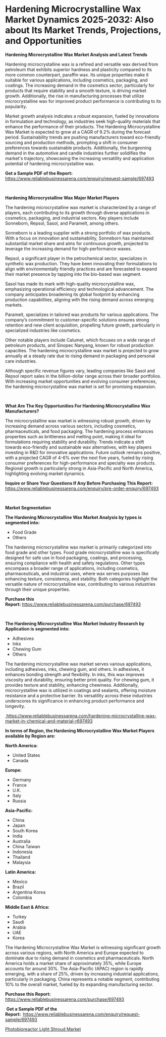 <p><h1>Hardening Microcrystalline Wax Market Dynamics 2025-2032: Also about Its Market Trends, Projections, and Opportunities</h1></p><p><strong>Hardening Microcrystalline Wax Market Analysis and Latest Trends</strong></p>
<p><p>Hardening microcrystalline wax is a refined and versatile wax derived from petroleum that exhibits superior hardness and plasticity compared to its more common counterpart, paraffin wax. Its unique properties make it suitable for various applications, including cosmetics, packaging, and coatings. The increasing demand in the cosmetics sector, particularly for products that require stability and a smooth texture, is driving market growth. Additionally, the rise in manufacturing processes that utilize microcrystalline wax for improved product performance is contributing to its popularity.</p><p>Market growth analysis indicates a robust expansion, fueled by innovations in formulation and technology, as industries seek high-quality materials that enhance the performance of their products. The Hardening Microcrystalline Wax Market is expected to grow at a CAGR of 9.2% during the forecast period. Sustainability trends are pushing manufacturers toward eco-friendly sourcing and production methods, prompting a shift in consumer preferences towards sustainable products. Additionally, the burgeoning demand in the automotive and candle industries further solidifies the market's trajectory, showcasing the increasing versatility and application potential of hardening microcrystalline wax.</p></p>
<p><strong>Get a Sample PDF of the Report:&nbsp;</strong> <a href="https://www.reliablebusinessarena.com/enquiry/request-sample/697493?utm_campaign=3218&utm_medium=2&utm_source=Github&utm_content=ia&utm_term=23032025&utm_id=hardening-microcrystalline-wax">https://www.reliablebusinessarena.com/enquiry/request-sample/697493</a></p>
<p>&nbsp;</p>
<p><strong>Hardening Microcrystalline Wax Major Market Players</strong></p>
<p><p>The hardening microcrystalline wax market is characterized by a range of players, each contributing to its growth through diverse applications in cosmetics, packaging, and industrial sectors. Key players include Sonneborn, Repsol, Sasol, and Paramelt, among others.</p><p>Sonneborn is a leading supplier with a strong portfolio of wax products. With a focus on innovation and sustainability, Sonneborn has maintained substantial market share and aims for continuous growth, projected to leverage the increasing demand for high-performance waxes.</p><p>Repsol, a significant player in the petrochemical sector, specializes in synthetic wax production. They have been innovating their formulations to align with environmentally friendly practices and are forecasted to expand their market presence by tapping into the bio-based wax segment.</p><p>Sasol has made its mark with high-quality microcrystalline wax, emphasizing operational efficiency and technological advancement. The company anticipates broadening its global footprint by enhancing production capabilities, aligning with the rising demand across emerging markets.</p><p>Paramelt, specializes in tailored wax products for various applications. The company’s commitment to customer-specific solutions ensures strong retention and new client acquisition, propelling future growth, particularly in specialized industries like cosmetics.</p><p>Other notable players include Calumet, which focuses on a wide range of petroleum products, and Sinopec Nanyang, known for robust production capacities. The hardening microcrystalline wax market is projected to grow annually at a steady rate due to rising demand in packaging and personal care industries.</p><p>Although specific revenue figures vary, leading companies like Sasol and Repsol report sales in the billion-dollar range across their broader portfolios. With increasing market opportunities and evolving consumer preferences, the hardening microcrystalline wax market is set for promising expansion.</p></p>
<p>&nbsp;</p>
<p><strong>What Are The Key Opportunities For Hardening Microcrystalline Wax Manufacturers?</strong></p>
<p><p>The microcrystalline wax market is witnessing robust growth, driven by increasing demand across various sectors, including cosmetics, pharmaceuticals, and food packaging. The hardening process enhances properties such as brittleness and melting point, making it ideal for formulations requiring stability and durability. Trends indicate a shift towards eco-friendly and sustainable wax alternatives, with key players investing in R&D for innovative applications. Future outlook remains positive, with a projected CAGR of 4-6% over the next five years, fueled by rising consumer preferences for high-performance and specialty wax products. Regional growth is particularly strong in Asia-Pacific and North America, highlighting evolving market dynamics.</p></p>
<p><strong>Inquire or Share Your Questions If Any Before Purchasing This Report:</strong> <a href="https://www.reliablebusinessarena.com/enquiry/pre-order-enquiry/697493?utm_campaign=3218&utm_medium=2&utm_source=Github&utm_content=ia&utm_term=23032025&utm_id=hardening-microcrystalline-wax">https://www.reliablebusinessarena.com/enquiry/pre-order-enquiry/697493</a></p>
<p>&nbsp;</p>
<p><strong>Market Segmentation</strong></p>
<p><strong>The Hardening Microcrystalline Wax Market Analysis by types is segmented into:</strong></p>
<p><ul><li>Food Grade</li><li>Others</li></ul></p>
<p><p>The hardening microcrystalline wax market is primarily categorized into food grade and other types. Food grade microcrystalline wax is specifically designed for safe use in food packaging, coatings, and processing, ensuring compliance with health and safety regulations. Other types encompass a broader range of applications, including cosmetics, pharmaceuticals, and industrial uses, where wax serves purposes like enhancing texture, consistency, and stability. Both categories highlight the versatile nature of microcrystalline wax, contributing to various industries through their unique properties.</p></p>
<p><strong>Purchase this Report:&nbsp;</strong><a href="https://www.reliablebusinessarena.com/purchase/697493?utm_campaign=3218&utm_medium=2&utm_source=Github&utm_content=ia&utm_term=23032025&utm_id=hardening-microcrystalline-wax">https://www.reliablebusinessarena.com/purchase/697493</a></p>
<p>&nbsp;</p>
<p><strong>The Hardening Microcrystalline Wax Market Industry Research by Application is segmented into:</strong></p>
<p><ul><li>Adhesives</li><li>Inks</li><li>Chewing Gum</li><li>Others</li></ul></p>
<p><p>The hardening microcrystalline wax market serves various applications, including adhesives, inks, chewing gum, and others. In adhesives, it enhances bonding strength and flexibility. In inks, this wax improves viscosity and durability, ensuring better print quality. For chewing gum, it provides texture and stability, enhancing chewiness. Additionally, microcrystalline wax is utilized in coatings and sealants, offering moisture resistance and a protective barrier. Its versatility across these industries underscores its significance in enhancing product performance and longevity.</p></p>
<p><a href="https://www.reliablebusinessarena.com/hardening-microcrystalline-wax-market-in-chemical-and-material-r697493?utm_campaign=3218&utm_medium=2&utm_source=Github&utm_content=ia&utm_term=23032025&utm_id=hardening-microcrystalline-wax">&nbsp;https://www.reliablebusinessarena.com/hardening-microcrystalline-wax-market-in-chemical-and-material-r697493</a></p>
<p><strong>In terms of Region, the Hardening Microcrystalline Wax Market Players available by Region are:</strong></p>
<p>
    <p> <strong> North America: </strong>
        <ul>
            <li>United States</li>
            <li>Canada</li>
        </ul>
        </p> 
    <p> <strong> Europe: </strong>
        <ul>
            <li>Germany</li>
            <li>France</li>
            <li>U.K.</li>
            <li>Italy</li>
            <li>Russia</li>
        </ul>
        </p> 
    <p> <strong> Asia-Pacific: </strong>
        <ul>
            <li>China</li>
            <li>Japan</li>
            <li>South Korea</li>
            <li>India</li>
            <li>Australia</li>
            <li>China Taiwan</li>
            <li>Indonesia</li>
            <li>Thailand</li>
            <li>Malaysia</li>
        </ul>
        </p> 
    <p> <strong> Latin America: </strong>
        <ul>
            <li>Mexico</li>
            <li>Brazil</li>
            <li>Argentina Korea</li>
            <li>Colombia</li>
        </ul>
        </p> 
    <p> <strong> Middle East & Africa: </strong>
        <ul>
            <li>Turkey</li>
            <li>Saudi</li>
            <li>Arabia</li>
            <li>UAE</li>
            <li>Korea</li>
        </ul>
    </p>
    </p>
<p><p>The Hardening Microcrystalline Wax Market is witnessing significant growth across various regions, with North America and Europe expected to dominate due to rising demand in cosmetics and pharmaceuticals. North America holds a market share of approximately 35%, while Europe accounts for around 30%. The Asia-Pacific (APAC) region is rapidly emerging, with a share of 25%, driven by increasing industrial applications, particularly in packaging. China represents a notable segment, contributing 10% to the overall market, fueled by its expanding manufacturing sector.</p></p>
<p><strong>Purchase this Report: </strong><a href="https://www.reliablebusinessarena.com/purchase/697493?utm_campaign=3218&utm_medium=2&utm_source=Github&utm_content=ia&utm_term=23032025&utm_id=hardening-microcrystalline-wax">https://www.reliablebusinessarena.com/purchase/697493</a></p>
<p>&nbsp;<strong>Get a Sample PDF of the Report:&nbsp;&nbsp;</strong><a href="https://www.reliablebusinessarena.com/enquiry/request-sample/697493?utm_campaign=3218&utm_medium=2&utm_source=Github&utm_content=ia&utm_term=23032025&utm_id=hardening-microcrystalline-wax">https://www.reliablebusinessarena.com/enquiry/request-sample/697493</a></p>
<p><strong></strong></p>
<p><p><a href="https://github.com/tanckfelli84/Market-Research-Report-List-1/blob/main/photobioreactor-light-shroud-market.md?utm_campaign=3218&utm_medium=2&utm_source=Github&utm_content=ia&utm_term=23032025&utm_id=hardening-microcrystalline-wax">Photobioreactor Light Shroud Market</a></p></p>